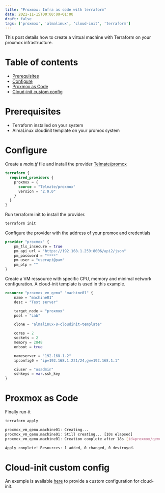 ```yaml
---
title: "Proxmox: Infra as code with terraform"
date: 2021-11-15T00:00:00+01:00
draft: false
tags: ['proxmox', 'almalinux', 'cloud-init', 'terraform']
---
```


This post details how to create a virtual machine with Terraform on your proxmox infrastructure.

# Table of contents

* [Prerequisites](#prerequisites)
* [Configure](#configure)
* [Proxmox as Code](#proxmox-as-code)
* [Cloud-init custom config](#cloud-init-custom-config)

# Prerequisites

- Terraform installed on your system
- AlmaLinux cloudinit template on your promox system

# Configure

Create a *main.tf* file and install the provider [Telmate/promox](https://registry.terraform.io/providers/Telmate/proxmox/latest/docs)

```tf
terraform {
  required_providers {
    proxmox = {
      source = "Telmate/proxmox"
      version = "2.9.0"
    }
  }
}
```

Run terraform init to install the provider.

```bash
terraform init
```

Configure the provider with the address of your promox and credentials

```tf
provider "proxmox" {
    pm_tls_insecure = true
    pm_api_url = "https://192.168.1.250:8006/api2/json"
    pm_password = "****"
    pm_user = "userapi@pam"
    pm_otp = ""
}
```

Create a VM ressource with specific CPU, memory and minimal network configuration.
A cloud-init template is used in this example.

```tf
resource "proxmox_vm_qemu" "machine01" {
    name = "machine01"
    desc = "Test server"

    target_node = "proxmox"
    pool = "Lab"

    clone = "almalinux-8-cloudinit-template"

    cores = 2
    sockets = 2
    memory = 2048
    onboot = true

    nameserver = "192.168.1.2"
    ipconfig0 = "ip=192.168.1.221/24,gw=192.168.1.1"

    ciuser = "osadmin"
    sshkeys = var.ssh_key
}
```

# Proxmox as Code

Finally run-it

```bash
terraform apply

proxmox_vm_qemu.machine01: Creating...
proxmox_vm_qemu.machine01: Still creating... [10s elapsed]
proxmox_vm_qemu.machine01: Creation complete after 18s [id=proxmox/qemu/106]

Apply complete! Resources: 1 added, 0 changed, 0 destroyed.
```

# Cloud-init custom config

An exemple is available [here](https://github.com/dmachard/terraform-samples/blob/main/proxmox/main_custom.tf) to provide a custom configuration for cloud-init.